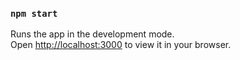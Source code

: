 ### `npm start`
Runs the app in the development mode.\
Open [http://localhost:3000](http://localhost:3000) to view it in your browser.
